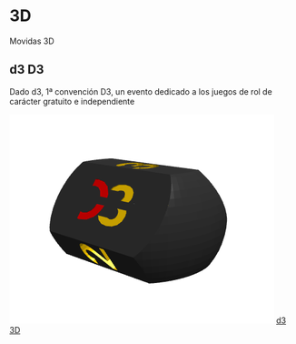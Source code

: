 # 3D
Movidas 3D


## d3 D3

Dado d3, 1ª convención D3, un evento dedicado a los juegos de rol de carácter gratuito e independiente

![Imagen](https://github.com/lobotic/3D/blob/main/Dado%20d3%20D3/d3_1.png)
[d3 3D](https://github.com/lobotic/3D/blob/main/Dado%20d3%20D3)
